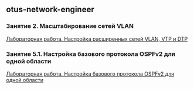 ## otus-network-engineer

### Занятие 2. Масштабирование сетей VLAN
[Лабораторная работа. Настройка расширенных сетей VLAN, VTP и DTP](lab_2)

### Занятие 5.1. Настройка базового протокола OSPFv2 для одной области
[Лабораторная работа. Настройка базового протокола OSPFv2 для одной области](lab_5.1)
